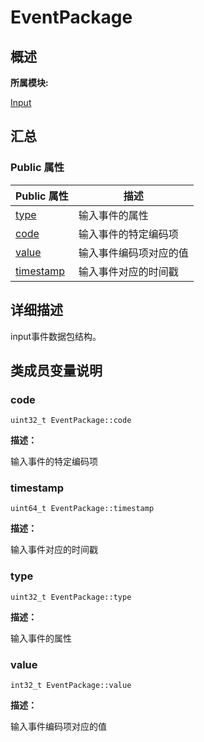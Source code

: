 # EventPackage


## **概述**

**所属模块:**

[Input](_input.md)


## **汇总**


### Public 属性

  | Public&nbsp;属性 | 描述 | 
| -------- | -------- |
| [type](#type) | 输入事件的属性 | 
| [code](#code) | 输入事件的特定编码项 | 
| [value](#value) | 输入事件编码项对应的值 | 
| [timestamp](#timestamp) | 输入事件对应的时间戳 | 


## **详细描述**

input事件数据包结构。


## **类成员变量说明**


### code

  
```
uint32_t EventPackage::code
```

**描述：**

输入事件的特定编码项


### timestamp

  
```
uint64_t EventPackage::timestamp
```

**描述：**

输入事件对应的时间戳


### type

  
```
uint32_t EventPackage::type
```

**描述：**

输入事件的属性


### value

  
```
int32_t EventPackage::value
```

**描述：**

输入事件编码项对应的值
